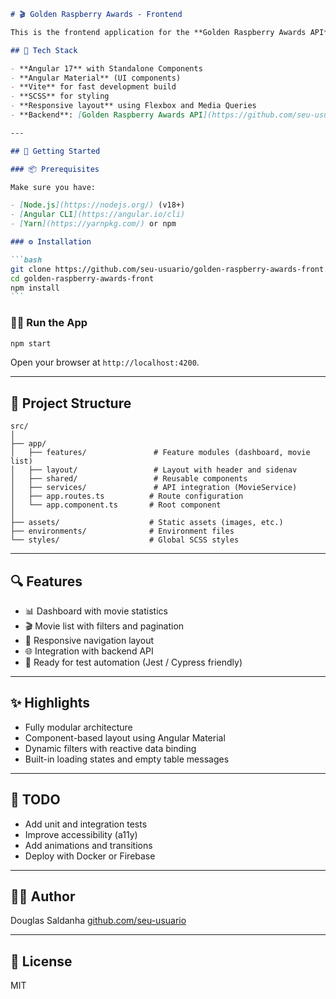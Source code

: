 ````markdown
# 🎬 Golden Raspberry Awards - Frontend

This is the frontend application for the **Golden Raspberry Awards API**, built with **Angular 17**, **Standalone Components**, and **Angular Material**. The goal of this app is to explore and visualize movie data from the famous parody award.

## 🧱 Tech Stack

- **Angular 17** with Standalone Components
- **Angular Material** (UI components)
- **Vite** for fast development build
- **SCSS** for styling
- **Responsive layout** using Flexbox and Media Queries
- **Backend**: [Golden Raspberry Awards API](https://github.com/seu-usuario/golden-raspberry-awards-api)

---

## 🚀 Getting Started

### 📦 Prerequisites

Make sure you have:

- [Node.js](https://nodejs.org/) (v18+)
- [Angular CLI](https://angular.io/cli)
- [Yarn](https://yarnpkg.com/) or npm

### ⚙️ Installation

```bash
git clone https://github.com/seu-usuario/golden-raspberry-awards-front.git
cd golden-raspberry-awards-front
npm install
```
````

### 🏃‍♂️ Run the App

```bash
npm start
```

Open your browser at `http://localhost:4200`.

---

## 📁 Project Structure

```
src/
│
├── app/
│   ├── features/               # Feature modules (dashboard, movie list)
│   ├── layout/                 # Layout with header and sidenav
│   ├── shared/                 # Reusable components
│   ├── services/               # API integration (MovieService)
│   ├── app.routes.ts          # Route configuration
│   └── app.component.ts       # Root component
│
├── assets/                    # Static assets (images, etc.)
├── environments/              # Environment files
└── styles/                    # Global SCSS styles
```

---

## 🔍 Features

- 📊 Dashboard with movie statistics
- 🎬 Movie list with filters and pagination
- 🧭 Responsive navigation layout
- 🌐 Integration with backend API
- 🧪 Ready for test automation (Jest / Cypress friendly)

---

## ✨ Highlights

- Fully modular architecture
- Component-based layout using Angular Material
- Dynamic filters with reactive data binding
- Built-in loading states and empty table messages

---

## 📌 TODO

- Add unit and integration tests
- Improve accessibility (a11y)
- Add animations and transitions
- Deploy with Docker or Firebase

---

## 🧑‍💻 Author

Douglas Saldanha
[github.com/seu-usuario](https://github.com/seu-usuario)

---

## 📄 License

MIT

```
